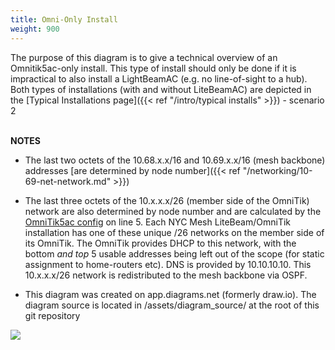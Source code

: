 ```yaml
---
title: Omni-Only Install
weight: 900
---
```


The purpose of this diagram is to give a technical overview of an Omnitik5ac-only install. This type of install should only be done if it is impractical to also install a LightBeamAC (e.g. no line-of-sight to a hub). Both types of installations (with and without LiteBeamAC) are depicted in the [Typical Installations page]({{< ref "/intro/typical installs" >}}) - scenario 2 <br/><br/>  



**NOTES**

* The last two octets of the 10.68.x.x/16 and 10.69.x.x/16 (mesh backbone) addresses [are determined by node number]({{< ref "/networking/10-69-net-network.md" >}})

* The last three octets of the 10.x.x.x/26 (member side of the OmniTik) network are also determined by node number and are calculated by the [OmniTik5ac config](https://github.com/nycmeshnet/nycmesh-configs/blob/master/Omnitik5AC/omni-only.rsc.tmpl) on line 5. Each NYC Mesh LiteBeam/OmniTik installation has one of these unique /26 networks on the member side of its OmniTik. The OmniTik provides DHCP to this network, with the bottom *and top* 5 usable addresses being left out of the scope (for static assignment to home-routers etc). DNS is provided by 10.10.10.10. This 10.x.x.x/26 network is redistributed to the mesh backbone via OSPF.

* This diagram was created on app.diagrams.net (formerly draw.io). The diagram source is located in /assets/diagram_source/ at the root of this git repository

<img src="/img/diagrams/Omni-only_Install.png">
